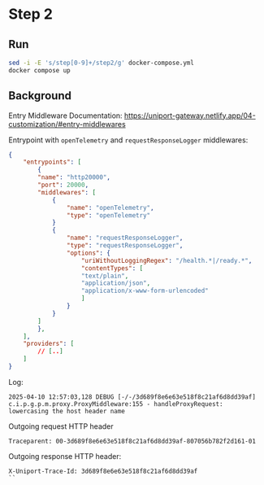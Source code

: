# Step 2

## Run

```bash
sed -i -E 's/step[0-9]+/step2/g' docker-compose.yml
docker compose up
```

## Background

Entry Middleware Documentation: <https://uniport-gateway.netlify.app/04-customization/#entry-middlewares>

Entrypoint with `openTelemetry` and `requestResponseLogger` middlewares:

```json
{
    "entrypoints": [
        {
        "name": "http20000",
        "port": 20000,
        "middlewares": [
            {
                "name": "openTelemetry",
                "type": "openTelemetry"
            }
            {
                "name": "requestResponseLogger",
                "type": "requestResponseLogger",
                "options": {
                    "uriWithoutLoggingRegex": "/health.*|/ready.*",
                    "contentTypes": [
                    "text/plain",
                    "application/json",
                    "application/x-www-form-urlencoded"
                    ]
                }
            }
        ]
        },
    ],
    "providers": [
        // [..]
    ]
}
```

Log:

```text
2025-04-10 12:57:03,128 DEBUG [-/-/3d689f8e6e63e518f8c21af6d8dd39af] c.i.p.g.p.m.proxy.ProxyMiddleware:155 - handleProxyRequest: lowercasing the host header name
```

Outgoing request HTTP header

```text
Traceparent: 00-3d689f8e6e63e518f8c21af6d8dd39af-807056b782f2d161-01
```

Outgoing response HTTP header:

```text
X-Uniport-Trace-Id: 3d689f8e6e63e518f8c21af6d8dd39af
``
